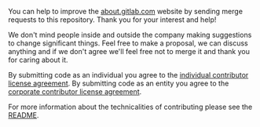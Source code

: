 You can help to improve the [about.gitlab.com](https://about.gitlab.com/) website by sending merge requests to this repository.
Thank you for your interest and help!

We don't mind people inside and outside the company making suggestions to change significant things.
Feel free to make a proposal, we can discuss anything and if we don't agree we'll feel free not to merge it and thank you for caring about it.

By submitting code as an individual you agree to the [individual contributor license agreement](doc/legal/individual_contributor_license_agreement.md).
By submitting code as an entity you agree to the [corporate contributor license agreement](doc/legal/corporate_contributor_license_agreement.md).

For more information about the technicalities of contributing please see the [README](README.md).
